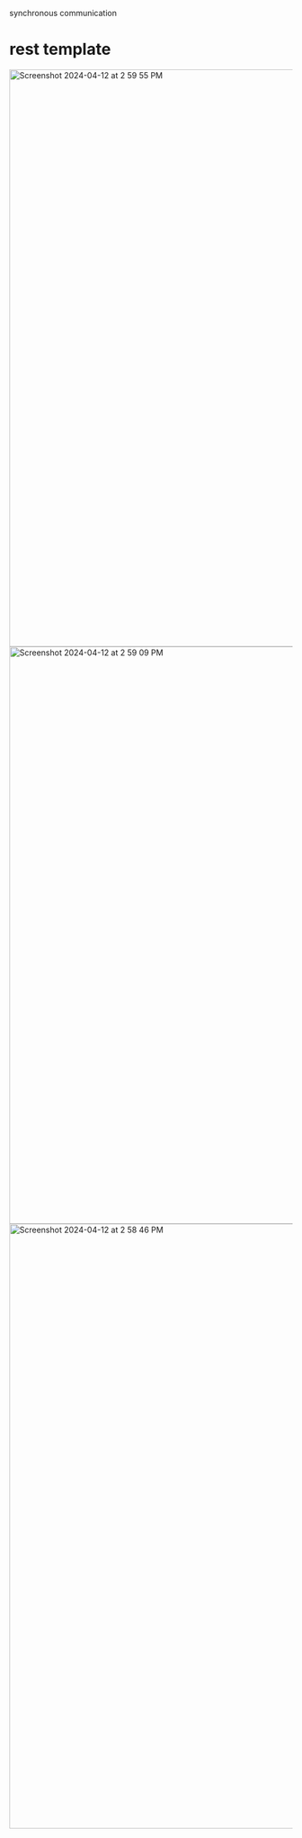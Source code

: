 synchronous communication
# rest template

<img width="1026" alt="Screenshot 2024-04-12 at 2 59 55 PM" src="https://github.com/priyanka1404/springboot-microservices/assets/71031840/8727eb09-4c5a-49c6-84a5-345d2d914f48">
<img width="1026" alt="Screenshot 2024-04-12 at 2 59 09 PM" src="https://github.com/priyanka1404/springboot-microservices/assets/71031840/59dc920f-ca97-4bff-a966-f05ac9df5bcc">
<img width="1075" alt="Screenshot 2024-04-12 at 2 58 46 PM" src="https://github.com/priyanka1404/springboot-microservices/assets/71031840/36f94e85-8cfc-475f-b8f0-75d030a2d155">


